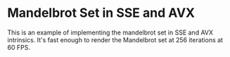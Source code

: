 # Mandelbrot Set in SSE and AVX

This is an example of implementing the mandelbrot set in SSE and AVX
intrinsics. It's fast enough to render the Mandelbrot set at 256
iterations at 60 FPS.
